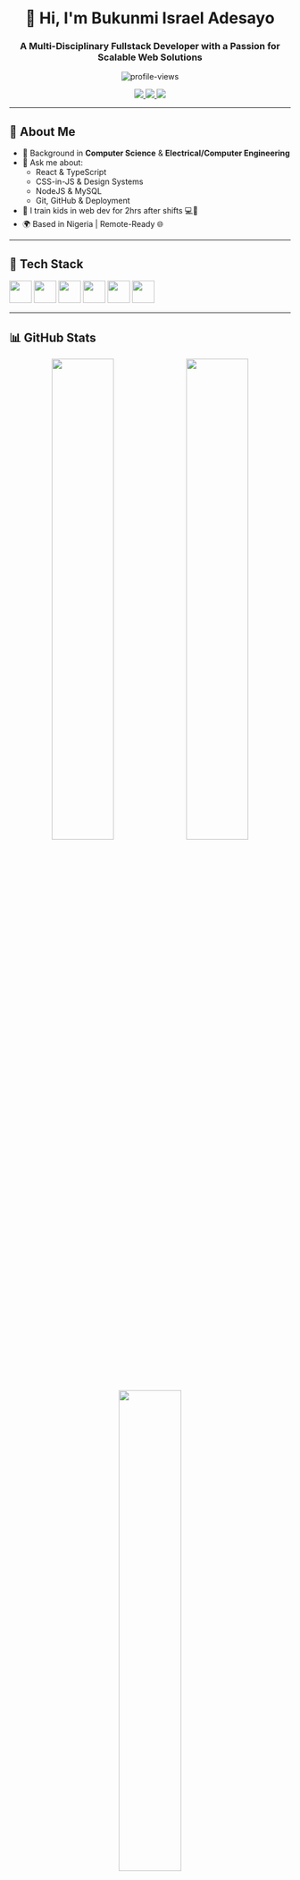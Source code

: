 <!-- Profile README for Bukunmi Israel Adesayo -->

<h1 align="center">👋 Hi, I'm Bukunmi Israel Adesayo</h1>
<h3 align="center">A Multi-Disciplinary Fullstack Developer with a Passion for Scalable Web Solutions</h3>

<p align="center">
  <img src="https://komarev.com/ghpvc/?username=adesayo-israel&label=Profile%20views&color=0e75b6&style=flat" alt="profile-views" />
</p>

<p align="center">
  <a href="https://linkedin.com/in/adesayo-israel" target="_blank">
    <img src="https://img.shields.io/badge/LinkedIn-0077B5?style=for-the-badge&logo=linkedin&logoColor=white" />
  </a>
  <a href="mailto:adesayo-israel@gmail.com">
    <img src="https://img.shields.io/badge/Gmail-D14836?style=for-the-badge&logo=gmail&logoColor=white" />
  </a>
  <a href="https://yourportfolio.com">
    <img src="https://img.shields.io/badge/Portfolio-000?style=for-the-badge&logo=vercel&logoColor=white" />
  </a>
</p>

---

## 🧠 About Me

- 🧩 Background in **Computer Science** & **Electrical/Computer Engineering**
- 💬 Ask me about:
  - React & TypeScript
  - CSS-in-JS & Design Systems
  - NodeJS & MySQL
  - Git, GitHub & Deployment
- 🧒 I train kids in web dev for 2hrs after shifts 💻🚀
- 🌍 Based in Nigeria | Remote-Ready 🌐

---

## 🧰 Tech Stack

<p align="left">
  <img src="https://cdn.jsdelivr.net/gh/devicons/devicon/icons/javascript/javascript-original.svg" width="40"/>
  <img src="https://cdn.jsdelivr.net/gh/devicons/devicon/icons/typescript/typescript-original.svg" width="40"/>
  <img src="https://cdn.jsdelivr.net/gh/devicons/devicon/icons/react/react-original.svg" width="40"/>
  <img src="https://cdn.jsdelivr.net/gh/devicons/devicon/icons/nodejs/nodejs-original.svg" width="40"/>
  <img src="https://cdn.jsdelivr.net/gh/devicons/devicon/icons/mysql/mysql-original.svg" width="40"/>
  <img src="https://cdn.jsdelivr.net/gh/devicons/devicon/icons/git/git-original.svg" width="40"/>
</p>

---

## 📊 GitHub Stats

<p align="center">
  <img src="https://github-readme-stats.vercel.app/api?username=adesayo-israel&show_icons=true&theme=radical" width="47%" />
  <img src="https://github-readme-streak-stats.herokuapp.com/?user=adesayo-israel&theme=radical" width="47%" />
</p>

<p align="center">
  <img src="https://github-readme-stats.vercel.app/api/top-langs/?username=adesayo-israel&layout=compact&theme=radical" width="47%" />
</p>

---

## 🚀 Featured Projects

| Project | Description | Tech Stack | Demo |
|--------|-------------|------------|------|
| **Gleam Adornments Store** | E-Commerce Store | Laravel | [Live Demo](https://gleamadornments.com.ng) |
| **Squad Accounting** | Accounting & tax services platform | React, Nodemailer, Express | [Live Demo](https://squadaccounting.co.uk) |
| **JS/TS Quiz App** | Interview quiz system for learners | JavaScript, TypeScript | [GitHub](https://github.com/adesayo-israel/quiz-app) |

---

## ✍️ Blog & LinkedIn Posts
> Coming soon… Stay tuned for JavaScript quizzes, AI-powered tools, and real-world project breakdowns.

---

## 🗂️ Fun Stats

- 🚗 3+ hours of daily commute ⏱
- 🧑‍🏫 Mentor to 3 kids in dev
- 🏗 Built full-stack apps with secure contact systems and dashboards

---

<p align="center">
  <img src="https://readme-typing-svg.herokuapp.com?font=Fira+Code&size=22&pause=1000&color=00BFFF&center=true&vCenter=true&width=435&lines=Let's+Build+Something+Great!;Frontend+%7C+Backend+%7C+AI-ready" />
</p>
